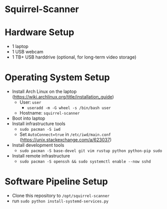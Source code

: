 
# Squirrel-Scanner


# Hardware Setup

 - 1 laptop
 - 1 USB webcam
 - 1 TB+ USB harddrive (optional, for long-term video storage)

# Operating System Setup

 - Install Arch Linux on the laptop (https://wiki.archlinux.org/title/installation_guide)
    - User: `user`
        - `useradd -m -G wheel -s /bin/bash user`
    - Hostname: `squirrel-scanner`
 - Boot into laptop
 - Install infrastructure tools
    - `sudo pacman -S iwd`
    - Set `AutoConnect=true` in `/etc/iwd/main.conf` (https://unix.stackexchange.com/a/623037)
 - Install development tools
    - `sudo pacman -S base-devel git vim rustup python python-pip sudo`
 - Install remote infrastructure
    - `sudo pacman -S openssh && sudo systemctl enable --now sshd`

# Software Pipeline Setup

 - Clone this repository to `/opt/squirrel-scanner`
 - run `sudo python install-systemd-services.py`







